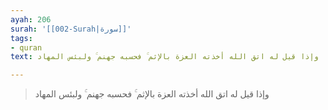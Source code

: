 ```yaml
---
ayah: 206
surah: '[[002-Surah|سورة]]'
tags:
- quran
text: وإذا قيل له اتق الله أخذته العزة بالإثم ۚ فحسبه جهنم ۚ ولبئس المهاد

---
```

> وإذا قيل له اتق الله أخذته العزة بالإثم ۚ فحسبه جهنم ۚ ولبئس المهاد
